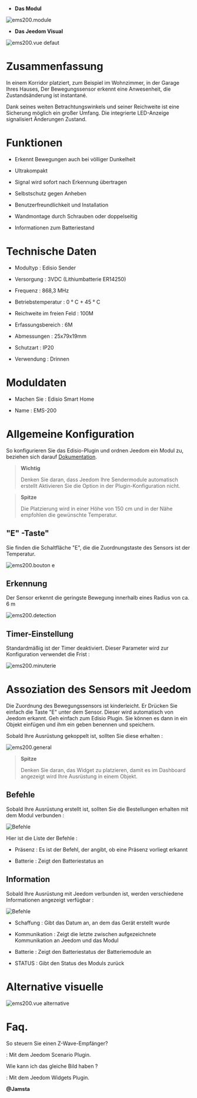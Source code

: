 -   **Das Modul**

![ems200.module](images/ems200/ems200.module.jpg)

-   **Das Jeedom Visual**

![ems200.vue defaut](images/ems200/ems200.vue-defaut.jpg)

Zusammenfassung 
======

In einem Korridor platziert, zum Beispiel im Wohnzimmer, in der Garage Ihres Hauses,
Der Bewegungssensor erkennt eine Anwesenheit, die Zustandsänderung ist
instantané.

Dank seines weiten Betrachtungswinkels und seiner Reichweite ist eine Sicherung möglich
ein großer Umfang. Die integrierte LED-Anzeige signalisiert Änderungen
Zustand.

Funktionen 
=========

-   Erkennt Bewegungen auch bei völliger Dunkelheit

-   Ultrakompakt

-   Signal wird sofort nach Erkennung übertragen

-   Selbstschutz gegen Anheben

-   Benutzerfreundlichkeit und Installation

-   Wandmontage durch Schrauben oder doppelseitig

-   Informationen zum Batteriestand

Technische Daten 
===========================

-   Modultyp : Edisio Sender

-   Versorgung : 3VDC (Lithiumbatterie ER14250)

-   Frequenz : 868,3 MHz

-   Betriebstemperatur : 0 ° C + 45 ° C

-   Reichweite im freien Feld : 100M

-   Erfassungsbereich : 6M

-   Abmessungen : 25x79x19mm

-   Schutzart : IP20

-   Verwendung : Drinnen

Moduldaten 
=================

-   Machen Sie : Edisio Smart Home

-   Name : EMS-200

Allgemeine Konfiguration 
======================

So konfigurieren Sie das Edisio-Plugin und ordnen Jeedom ein Modul zu,
beziehen sich darauf
[Dokumentation](https://www.jeedom.fr/doc/documentation/plugins/edisio/de_DE/edisio.html).

> **Wichtig**
>
> Denken Sie daran, dass Jeedom Ihre Sendermodule automatisch erstellt
> Aktivieren Sie die Option in der Plugin-Konfiguration nicht.

> **Spitze**
>
> Die Platzierung wird in einer Höhe von 150 cm und in der Nähe empfohlen
> die gewünschte Temperatur.

"E" -Taste" 
----------

Sie finden die Schaltfläche "E", die die Zuordnungstaste des Sensors ist
der Temperatur.

![ems200.bouton e](images/ems200/ems200.bouton-e.jpg)

Erkennung 
---------

Der Sensor erkennt die geringste Bewegung innerhalb eines Radius von ca. 6 m

![ems200.detection](images/ems200/ems200.detection.jpg)

Timer-Einstellung 
-----------------------

Standardmäßig ist der Timer deaktiviert. Dieser Parameter wird zur Konfiguration verwendet
die Frist :

![ems200.minuterie](images/ems200/ems200.minuterie.jpg)

Assoziation des Sensors mit Jeedom 
===============================

Die Zuordnung des Bewegungssensors ist kinderleicht. Er
Drücken Sie einfach die Taste "E" unter dem Sensor. Dieser wird
automatisch von Jeedom erkannt. Geh einfach zum
Edisio Plugin. Sie können es dann in ein Objekt einfügen und ihm ein geben
benennen und speichern.

Sobald Ihre Ausrüstung gekoppelt ist, sollten Sie diese erhalten :

![ems200.general](images/ems200/ems200.general.jpg)

> **Spitze**
>
> Denken Sie daran, das Widget zu platzieren, damit es im Dashboard angezeigt wird
> Ihre Ausrüstung in einem Objekt.

Befehle 
---------

Sobald Ihre Ausrüstung erstellt ist, sollten Sie die Bestellungen erhalten
mit dem Modul verbunden :

![Befehle](images/ems200/ems200.commande.jpg)

Hier ist die Liste der Befehle :

-   Präsenz : Es ist der Befehl, der angibt, ob eine Präsenz vorliegt
    erkannt

-   Batterie : Zeigt den Batteriestatus an

Information 
------------

Sobald Ihre Ausrüstung mit Jeedom verbunden ist, werden verschiedene Informationen angezeigt
verfügbar :

![Befehle](images/ems200/ems200.informations.jpg)

-   Schaffung : Gibt das Datum an, an dem das Gerät erstellt wurde

-   Kommunikation : Zeigt die letzte zwischen aufgezeichnete Kommunikation an
    Jeedom und das Modul

-   Batterie : Zeigt den Batteriestatus der Batteriemodule an

-   STATUS : Gibt den Status des Moduls zurück

Alternative visuelle 
=================

![ems200.vue alternative](images/ems200/ems200.vue-alternative.jpg)

Faq. 
======

So steuern Sie einen Z-Wave-Empfänger?

:   Mit dem Jeedom Scenario Plugin.

Wie kann ich das gleiche Bild haben ?

:   Mit dem Jeedom Widgets Plugin.

**@Jamsta**
